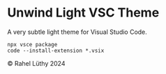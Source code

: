 # Unwind Light VSC Theme

A very subtle light theme for Visual Studio Code.

```
npx vsce package
code --install-extension *.vsix
```

© Rahel Lüthy 2024
